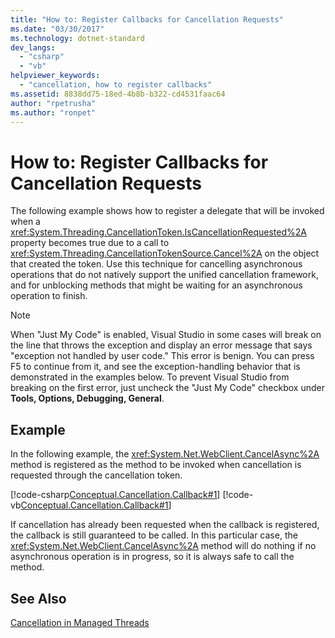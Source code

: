 ```yaml
---
title: "How to: Register Callbacks for Cancellation Requests"
ms.date: "03/30/2017"
ms.technology: dotnet-standard
dev_langs: 
  - "csharp"
  - "vb"
helpviewer_keywords: 
  - "cancellation, how to register callbacks"
ms.assetid: 8838dd75-18ed-4b8b-b322-cd4531faac64
author: "rpetrusha"
ms.author: "ronpet"
---
```

# How to: Register Callbacks for Cancellation Requests
The following example shows how to register a delegate that will be invoked when a <xref:System.Threading.CancellationToken.IsCancellationRequested%2A> property becomes true due to a call to <xref:System.Threading.CancellationTokenSource.Cancel%2A> on the object that created the token. Use this technique for cancelling asynchronous operations that do not natively support the unified cancellation framework, and for unblocking methods that might be waiting for an asynchronous operation to finish.  
  
> [!NOTE]
>  When "Just My Code" is enabled, Visual Studio in some cases will break on the line that throws the exception and display an error message that says "exception not handled by user code." This error is benign. You can press F5 to continue from it, and see the exception-handling behavior that is demonstrated in the examples below. To prevent Visual Studio from breaking on the first error, just uncheck the "Just My Code" checkbox under **Tools, Options, Debugging, General**.  
  
## Example  
 In the following example, the <xref:System.Net.WebClient.CancelAsync%2A> method is registered as the method to be invoked when cancellation is requested through the cancellation token.  
  
 [!code-csharp[Conceptual.Cancellation.Callback#1](../../../samples/snippets/csharp/VS_Snippets_CLR/conceptual.cancellation.callback/cs/howtoexample1.cs#1)]
 [!code-vb[Conceptual.Cancellation.Callback#1](../../../samples/snippets/visualbasic/VS_Snippets_CLR/conceptual.cancellation.callback/vb/howtoexample1.vb#1)]  
  
 If cancellation has already been requested when the callback is registered, the callback is still guaranteed to be called. In this particular case, the <xref:System.Net.WebClient.CancelAsync%2A> method will do nothing if no asynchronous operation is in progress, so it is always safe to call the method.  
  
## See Also  
 [Cancellation in Managed Threads](../../../docs/standard/threading/cancellation-in-managed-threads.md)
